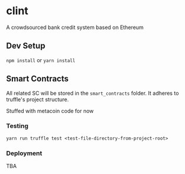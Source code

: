 # clint
A crowdsourced bank credit system based on Ethereum

## Dev Setup
`npm install` or `yarn install`

## Smart Contracts
All related SC will be stored in the `smart_contracts` folder. It adheres to truffle's project structure.

Stuffed with metacoin code for now

### Testing
`yarn run truffle test <test-file-directory-from-project-root>`

### Deployment
TBA
